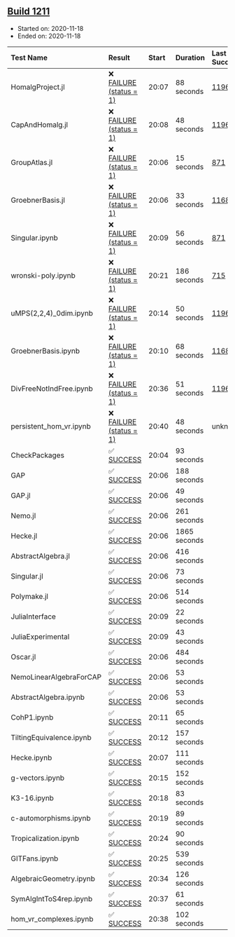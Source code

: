 ## [Build 1211](https://oscarci.mathematik.uni-kl.de/job/oscar-stable/1211/)

* Started on: 2020-11-18
* Ended on: 2020-11-18

| Test Name    | Result | Start | Duration | Last Success | First Failure |
|:-------------|:-------|:------|:---------|:-------------|:--------------|
| HomalgProject.jl | ❌ [FAILURE (status = 1)](https://oscarci.mathematik.uni-kl.de/job/oscar-stable/1211/artifact/logs/build-1211/HomalgProject.jl.log) | 20:07 | 88 seconds | [1196](https://oscarci.mathematik.uni-kl.de/job/oscar-stable/1196/) | [1197](https://oscarci.mathematik.uni-kl.de/job/oscar-stable/1197/) |
| CapAndHomalg.jl | ❌ [FAILURE (status = 1)](https://oscarci.mathematik.uni-kl.de/job/oscar-stable/1211/artifact/logs/build-1211/CapAndHomalg.jl.log) | 20:08 | 48 seconds | [1196](https://oscarci.mathematik.uni-kl.de/job/oscar-stable/1196/) | [1197](https://oscarci.mathematik.uni-kl.de/job/oscar-stable/1197/) |
| GroupAtlas.jl | ❌ [FAILURE (status = 1)](https://oscarci.mathematik.uni-kl.de/job/oscar-stable/1211/artifact/logs/build-1211/GroupAtlas.jl.log) | 20:06 | 15 seconds | [871](https://oscarci.mathematik.uni-kl.de/job/oscar-stable/871/) | [872](https://oscarci.mathematik.uni-kl.de/job/oscar-stable/872/) |
| GroebnerBasis.jl | ❌ [FAILURE (status = 1)](https://oscarci.mathematik.uni-kl.de/job/oscar-stable/1211/artifact/logs/build-1211/GroebnerBasis.jl.log) | 20:06 | 33 seconds | [1168](https://oscarci.mathematik.uni-kl.de/job/oscar-stable/1168/) | [1169](https://oscarci.mathematik.uni-kl.de/job/oscar-stable/1169/) |
| Singular.ipynb | ❌ [FAILURE (status = 1)](https://oscarci.mathematik.uni-kl.de/job/oscar-stable/1211/artifact/logs/build-1211/Singular.ipynb.log) | 20:09 | 56 seconds | [871](https://oscarci.mathematik.uni-kl.de/job/oscar-stable/871/) | [872](https://oscarci.mathematik.uni-kl.de/job/oscar-stable/872/) |
| wronski-poly.ipynb | ❌ [FAILURE (status = 1)](https://oscarci.mathematik.uni-kl.de/job/oscar-stable/1211/artifact/logs/build-1211/wronski-poly.ipynb.log) | 20:21 | 186 seconds | [715](https://oscarci.mathematik.uni-kl.de/job/oscar-stable/715/) | [716](https://oscarci.mathematik.uni-kl.de/job/oscar-stable/716/) |
| uMPS(2,2,4)_0dim.ipynb | ❌ [FAILURE (status = 1)](https://oscarci.mathematik.uni-kl.de/job/oscar-stable/1211/artifact/logs/build-1211/uMPS-2-2-4-_0dim.ipynb.log) | 20:14 | 50 seconds | [1196](https://oscarci.mathematik.uni-kl.de/job/oscar-stable/1196/) | [1197](https://oscarci.mathematik.uni-kl.de/job/oscar-stable/1197/) |
| GroebnerBasis.ipynb | ❌ [FAILURE (status = 1)](https://oscarci.mathematik.uni-kl.de/job/oscar-stable/1211/artifact/logs/build-1211/GroebnerBasis.ipynb.log) | 20:10 | 68 seconds | [1168](https://oscarci.mathematik.uni-kl.de/job/oscar-stable/1168/) | [1169](https://oscarci.mathematik.uni-kl.de/job/oscar-stable/1169/) |
| DivFreeNotIndFree.ipynb | ❌ [FAILURE (status = 1)](https://oscarci.mathematik.uni-kl.de/job/oscar-stable/1211/artifact/logs/build-1211/DivFreeNotIndFree.ipynb.log) | 20:36 | 51 seconds | [1196](https://oscarci.mathematik.uni-kl.de/job/oscar-stable/1196/) | [1197](https://oscarci.mathematik.uni-kl.de/job/oscar-stable/1197/) |
| persistent_hom_vr.ipynb | ❌ [FAILURE (status = 1)](https://oscarci.mathematik.uni-kl.de/job/oscar-stable/1211/artifact/logs/build-1211/persistent_hom_vr.ipynb.log) | 20:40 | 48 seconds | unknown | unknown |
| CheckPackages | ✅ [SUCCESS](https://oscarci.mathematik.uni-kl.de/job/oscar-stable/1211/artifact/logs/build-1211/CheckPackages.log) | 20:04 | 93 seconds |  |  |
| GAP | ✅ [SUCCESS](https://oscarci.mathematik.uni-kl.de/job/oscar-stable/1211/artifact/logs/build-1211/GAP.log) | 20:06 | 188 seconds |  |  |
| GAP.jl | ✅ [SUCCESS](https://oscarci.mathematik.uni-kl.de/job/oscar-stable/1211/artifact/logs/build-1211/GAP.jl.log) | 20:06 | 49 seconds |  |  |
| Nemo.jl | ✅ [SUCCESS](https://oscarci.mathematik.uni-kl.de/job/oscar-stable/1211/artifact/logs/build-1211/Nemo.jl.log) | 20:06 | 261 seconds |  |  |
| Hecke.jl | ✅ [SUCCESS](https://oscarci.mathematik.uni-kl.de/job/oscar-stable/1211/artifact/logs/build-1211/Hecke.jl.log) | 20:06 | 1865 seconds |  |  |
| AbstractAlgebra.jl | ✅ [SUCCESS](https://oscarci.mathematik.uni-kl.de/job/oscar-stable/1211/artifact/logs/build-1211/AbstractAlgebra.jl.log) | 20:06 | 416 seconds |  |  |
| Singular.jl | ✅ [SUCCESS](https://oscarci.mathematik.uni-kl.de/job/oscar-stable/1211/artifact/logs/build-1211/Singular.jl.log) | 20:06 | 73 seconds |  |  |
| Polymake.jl | ✅ [SUCCESS](https://oscarci.mathematik.uni-kl.de/job/oscar-stable/1211/artifact/logs/build-1211/Polymake.jl.log) | 20:06 | 514 seconds |  |  |
| JuliaInterface | ✅ [SUCCESS](https://oscarci.mathematik.uni-kl.de/job/oscar-stable/1211/artifact/logs/build-1211/JuliaInterface.log) | 20:09 | 22 seconds |  |  |
| JuliaExperimental | ✅ [SUCCESS](https://oscarci.mathematik.uni-kl.de/job/oscar-stable/1211/artifact/logs/build-1211/JuliaExperimental.log) | 20:09 | 43 seconds |  |  |
| Oscar.jl | ✅ [SUCCESS](https://oscarci.mathematik.uni-kl.de/job/oscar-stable/1211/artifact/logs/build-1211/Oscar.jl.log) | 20:06 | 484 seconds |  |  |
| NemoLinearAlgebraForCAP | ✅ [SUCCESS](https://oscarci.mathematik.uni-kl.de/job/oscar-stable/1211/artifact/logs/build-1211/NemoLinearAlgebraForCAP.log) | 20:06 | 53 seconds |  |  |
| AbstractAlgebra.ipynb | ✅ [SUCCESS](https://oscarci.mathematik.uni-kl.de/job/oscar-stable/1211/artifact/logs/build-1211/AbstractAlgebra.ipynb.log) | 20:06 | 53 seconds |  |  |
| CohP1.ipynb | ✅ [SUCCESS](https://oscarci.mathematik.uni-kl.de/job/oscar-stable/1211/artifact/logs/build-1211/CohP1.ipynb.log) | 20:11 | 65 seconds |  |  |
| TiltingEquivalence.ipynb | ✅ [SUCCESS](https://oscarci.mathematik.uni-kl.de/job/oscar-stable/1211/artifact/logs/build-1211/TiltingEquivalence.ipynb.log) | 20:12 | 157 seconds |  |  |
| Hecke.ipynb | ✅ [SUCCESS](https://oscarci.mathematik.uni-kl.de/job/oscar-stable/1211/artifact/logs/build-1211/Hecke.ipynb.log) | 20:07 | 111 seconds |  |  |
| g-vectors.ipynb | ✅ [SUCCESS](https://oscarci.mathematik.uni-kl.de/job/oscar-stable/1211/artifact/logs/build-1211/g-vectors.ipynb.log) | 20:15 | 152 seconds |  |  |
| K3-16.ipynb | ✅ [SUCCESS](https://oscarci.mathematik.uni-kl.de/job/oscar-stable/1211/artifact/logs/build-1211/K3-16.ipynb.log) | 20:18 | 83 seconds |  |  |
| c-automorphisms.ipynb | ✅ [SUCCESS](https://oscarci.mathematik.uni-kl.de/job/oscar-stable/1211/artifact/logs/build-1211/c-automorphisms.ipynb.log) | 20:19 | 89 seconds |  |  |
| Tropicalization.ipynb | ✅ [SUCCESS](https://oscarci.mathematik.uni-kl.de/job/oscar-stable/1211/artifact/logs/build-1211/Tropicalization.ipynb.log) | 20:24 | 90 seconds |  |  |
| GITFans.ipynb | ✅ [SUCCESS](https://oscarci.mathematik.uni-kl.de/job/oscar-stable/1211/artifact/logs/build-1211/GITFans.ipynb.log) | 20:25 | 539 seconds |  |  |
| AlgebraicGeometry.ipynb | ✅ [SUCCESS](https://oscarci.mathematik.uni-kl.de/job/oscar-stable/1211/artifact/logs/build-1211/AlgebraicGeometry.ipynb.log) | 20:34 | 126 seconds |  |  |
| SymAlgIntToS4rep.ipynb | ✅ [SUCCESS](https://oscarci.mathematik.uni-kl.de/job/oscar-stable/1211/artifact/logs/build-1211/SymAlgIntToS4rep.ipynb.log) | 20:37 | 61 seconds |  |  |
| hom_vr_complexes.ipynb | ✅ [SUCCESS](https://oscarci.mathematik.uni-kl.de/job/oscar-stable/1211/artifact/logs/build-1211/hom_vr_complexes.ipynb.log) | 20:38 | 102 seconds |  |  |
